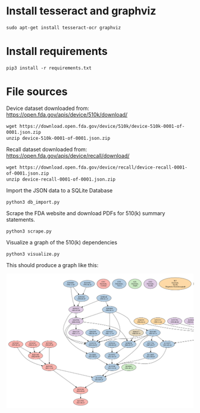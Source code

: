 # Install tesseract and graphviz

```
sudo apt-get install tesseract-ocr graphviz
```

# Install requirements

```
pip3 install -r requirements.txt
```

# File sources

Device dataset downloaded from: https://open.fda.gov/apis/device/510k/download/

```
wget https://download.open.fda.gov/device/510k/device-510k-0001-of-0001.json.zip
unzip device-510k-0001-of-0001.json.zip
```

Recall dataset downloaded from: https://open.fda.gov/apis/device/recall/download/

```
wget https://download.open.fda.gov/device/recall/device-recall-0001-of-0001.json.zip
unzip device-recall-0001-of-0001.json.zip
```

Import the JSON data to a SQLite Database

```
python3 db_import.py
```

Scrape the FDA website and download PDFs for 510(k) summary statements.

```
python3 scrape.py
```

Visualize a graph of the 510(k) dependencies

```
python3 visualize.py
```

This should produce a graph like this:

![Graph](screenshots/ancestry.png)
